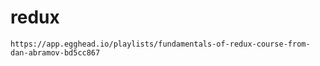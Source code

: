 # redux
```
https://app.egghead.io/playlists/fundamentals-of-redux-course-from-dan-abramov-bd5cc867
```
